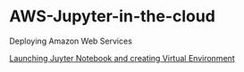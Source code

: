 # AWS-Jupyter-in-the-cloud
Deploying Amazon Web Services

[Launching Juyter Notebook and creating Virtual Environment](https://github.com/kbakirov/AWS-Jupyter-in-the-cloud/tree/master/Jupyter)
